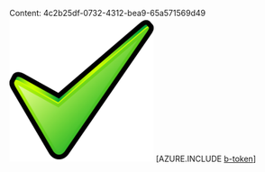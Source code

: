 Content: 4c2b25df-0732-4312-bea9-65a571569d49![image](410730a5-cd1e-4fff-9cfe-5bc61efbd83a.png)
[AZURE.INCLUDE [b-token](d4eab2a7-31ce-44bb-b569-8846ddc2db2f.md)]
